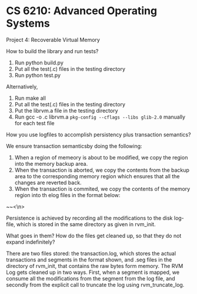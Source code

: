 CS 6210: Advanced Operating Systems
===================================

Project 4: Recoverable Virtual Memory


How to build the library and run tests?

1. Run python build.py
2. Put all the test(.c) files in the testing directory
3. Run python test.py

Alternatively,

1. Run make all
2. Put all the test(.c) files in the testing directory
3. Put the librvm.a file in the testing directory
4. Run gcc -o <testname> <testname>.c  librvm.a `pkg-config --cflags --libs glib-2.0` manually for each test file


How you use logfiles to accomplish persistency plus transaction semantics?

We ensure transaction semanticsby doing the following:
1. When a region of memeory is about to be modified, we copy the region into the memory backup area.
2. When the transaction is aborted, we copy the contents from the backup area to the corresponding memory region which ensures that all the changes are reverted back.
3. When the transaction is commited, we copy the contents of the memory region into th elog files in the format below:

<segname>~<segsize>~<memdump><\n>

Persistence is achieved by recording all the modifications to the disk log-file, which is stored in the same directory as given in rvm_init.

What goes in them? How do the files get cleaned up, so that they do not expand indefinitely?

There are two files stored: the transaction.log, which stores the actual transactions and segments in the format shown, and .seg files in the directory of rvm_init, that contains the raw bytes form memory.
The RVM Log gets cleaned up in two ways. First, when a segment is mapped, we consume all the modifications from the segment from the log file, and secondly from the explicit call to truncate the log using rvm_truncate_log.